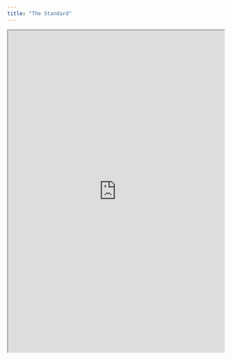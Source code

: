 ```yaml
---
title: "The Standard"
---
```



<iframe height="750" width="100%" src="https://ewelton.github.io/ktest/wiki.html#The%20Standard"></iframe>
